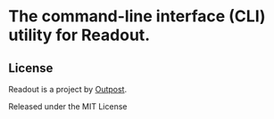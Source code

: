 # The command-line interface (CLI) utility for Readout.

## License

Readout is a project by [Outpost](https://outpost.run).

Released under the MIT License
